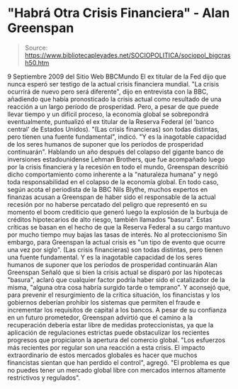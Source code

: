 # "Habrá Otra Crisis Financiera" - Alan Greenspan

> Source: https://www.bibliotecapleyades.net/SOCIOPOLITICA/sociopol_bigcrash50.htm

9 Septiembre 2009
del Sitio Web
BBCMundo
El ex titular de la Fed dijo que nunca esperó ser testigo de la actual
crisis financiera mundial.
"La crisis ocurrirá de nuevo pero será diferente", dijo en entrevista con la
BBC, añadiendo que había pronosticado la crisis actual como resultado de una
reacción a un largo período de prosperidad.
Pero, a pesar de que puede llevar tiempo y un difícil proceso, la economía
global se sobrepondrá eventualmente, puntualizó el ex titular de la
Reserva
Federal (el 'banco central' de Estados Unidos).
"(Las crisis financieras) son todas distintas, pero tienen una fuente
fundamental", indicó.
"Y es la inagotable capacidad de los seres humanos de suponer que los
períodos de prosperidad continuarán".
Hablando un año después del colapso del gigante banco de inversiones
estadounidense Lehman Brothers, que fue acompañado luego por la crisis
financiera y la recesión en todo el mundo, Greenspan describió dicho
comportamiento como inherente a la "naturaleza humana" y negó toda
responsabilidad en el colapso de la economía global.
En todo caso, según acota el periodista de la BBC Nils Blythe, muchos
expertos en finanzas acusan a Greenspan de haber sido el responsable de la
actual recesión por no haberse percatado del peligro que representó en su
momento el boom crediticio que generó luego la explosión de la burbuja de
créditos hipotecarios de alto riesgo, también llamados "basura".
Estas críticas se basan en el hecho de que la Reserva Federal a su cargo
mantuvo por mucho tiempo muy bajas las tasas de interés.
No al proteccionismo
Sin embargo, para Greenspan la actual crisis es "un tipo de evento que
ocurre una vez por siglo".
(Las crisis financieras) son todas distintas, pero tienen una fuente
fundamental. Y es la inagotable capacidad de los seres humanos de suponer
que los períodos de prosperidad continuarán
Alan Greenspan
Señaló que si bien la crisis actual se disparó por las hipotecas "basura",
aclaró que cualquier factor podría haber sido el catalizador de la misma,
"alguna
otra cosa habría surgido tarde o temprano".
Y aconsejó que, para prevenir el resurgimiento de la crítica situación, los
financistas y los gobiernos deberían prohibir los sistemas que permiten el
fraude e incrementar los requisitos de capital a los bancos.
A pesar de su confianza en un futuro prometedor, Greenspan advirtió que el
camino a la recuperación debería estar libre de medidas proteccionistas, ya
que la aplicación de regulaciones estrictas puede obstaculizar los recientes
progresos que propiciaron la apertura del comercio global.
"Los esfuerzos más recientes por regular son
una reacción a esta crisis. El impacto extraordinario de estos mercados
globales es hacer que muchos financistas sientan que han perdido el
control", agregó.
"El problema es que no puedes tener un mercado global libre con mercados
internos altamente restrictivos y regulados".
